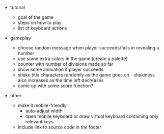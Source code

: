 
- tutorial
  - goal of the game
  - steps on how to play
  - list of keyboard actions

- gameplay
  - choose random message when player succeeds/fails in revealing a number
  - use some extra colors in the game (create a palette)
  - counter with number of divisions made so far
  - show some animation if player succeeds
  - shake title characters randomly as the game goes on - shakiness also increases as the time left decreases
  - come up with some score function?

- other
  - make it mobile-friendly
    - auto-adjust width
    - open mobile keyboard or draw virtual keyboard containing only relevant keys
  - include link to source code in the footer
